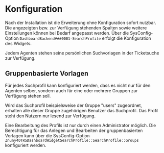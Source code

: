 # Konfiguration

Nach der Installation ist die Erweiterung ohne Konfiguration sofort nutzbar. Die angezeigten bzw. zur Verfügung stehenden Spalten sowie weitere Einstellungen können bei Bedarf angepasst werden.
Über die SysConfig-Option `DashboardBackend###0001-SearchProfile` erfolgt die Konfiguration des Widgets.

Jedem Agenten stehen seine persönlichen Suchvorlagen in der Ticketsuche zur Verfügung.

## Gruppenbasierte Vorlagen

Für jedes Suchprofil kann konfiguriert werden, dass es nicht nur für den Agenten selber, sondern auch für eine oder mehrere Gruppen zur Verfügung stehen soll.

Wird das Suchprofil beispielsweise der Gruppe "users" zugeordnet, erhalten alle dieser Gruppe zugehörigen Benutzer das Suchprofil. Das Profil steht den Nutzern nur lesend zur Verfügung.

Eine Bearbeitung des Profils ist nur durch einen Administrator möglich. Die Berechtigung für das Anlegen und Bearbeiten der gruppenbasierten Vorlagen kann über die SysConfig-Option `Znuny4OTRSDashboardWidgetSearchProfile::SearchProfile::Groups` konfiguriert werden.
